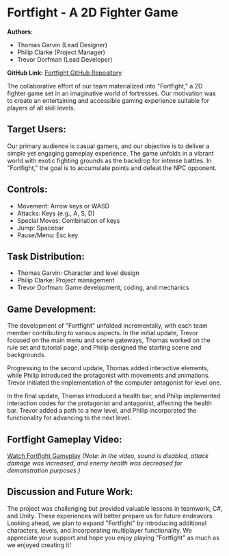 # Fortfight - A 2D Fighter Game

**Authors:**
- Thomas Garvin (Lead Designer)
- Philip Clarke (Project Manager)
- Trevor Dorfman (Lead Developer)

**GitHub Link:**
[Fortfight GitHub Repository](https://github.com/PhilipClarke1/CMS395-Fall2023)

The collaborative effort of our team materialized into "Fortfight," a 2D fighter game set in an imaginative world of fortresses. Our motivation was to create an entertaining and accessible gaming experience suitable for players of all skill levels.

## Target Users:
Our primary audience is casual gamers, and our objective is to deliver a simple yet engaging gameplay experience. The game unfolds in a vibrant world with exotic fighting grounds as the backdrop for intense battles. In "Fortfight," the goal is to accumulate points and defeat the NPC opponent.

## Controls:
- Movement: Arrow keys or WASD
- Attacks: Keys (e.g., A, S, D)
- Special Moves: Combination of keys
- Jump: Spacebar
- Pause/Menu: Esc key

## Task Distribution:
- Thomas Garvin: Character and level design
- Philip Clarke: Project management
- Trevor Dorfman: Game development, coding, and mechanics

## Game Development:

The development of "Fortfight" unfolded incrementally, with each team member contributing to various aspects. In the initial update, Trevor focused on the main menu and scene gateways, Thomas worked on the rule set and tutorial page, and Philip designed the starting scene and backgrounds.

Progressing to the second update, Thomas added interactive elements, while Philip introduced the protagonist with movements and animations. Trevor initiated the implementation of the computer antagonist for level one.

In the final update, Thomas introduced a health bar, and Philip implemented interaction codes for the protagonist and antagonist, affecting the health bar. Trevor added a path to a new level, and Philip incorporated the functionality for advancing to the next level.

## Fortfight Gameplay Video:
[Watch Fortfight Gameplay](https://youtu.be/sWHgdswQzXc) *(Note: In the video, sound is disabled, attack damage was increased, and enemy health was decreased for demonstration purposes.)*

## Discussion and Future Work:

The project was challenging but provided valuable lessons in teamwork, C#, and Unity. These experiences will better prepare us for future endeavors. Looking ahead, we plan to expand "Fortfight" by introducing additional characters, levels, and incorporating multiplayer functionality. We appreciate your support and hope you enjoy playing "Fortfight" as much as we enjoyed creating it!
